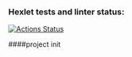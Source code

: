 ### Hexlet tests and linter status:
[![Actions Status](https://github.com/rddeveloper2019/frontend-project-lvl3/workflows/hexlet-check/badge.svg)](https://github.com/rddeveloper2019/frontend-project-lvl3/actions)

####project init